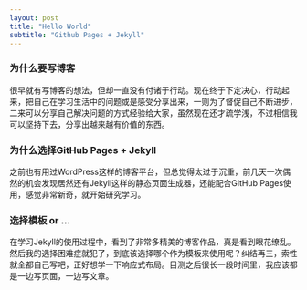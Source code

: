 ```yaml
---
layout: post
title: "Hello World"
subtitle: "Github Pages + Jekyll"
---
```


### 为什么要写博客 ###

很早就有写博客的想法，但却一直没有付诸于行动。现在终于下定决心，行动起来，把自己在学习生活中的问题或是感受分享出来，一则为了督促自己不断进步，二来可以分享自己解决问题的方式经验给大家，虽然现在还才疏学浅，不过相信我可以坚持下去，分享出越来越有价值的东西。

### 为什么选择GitHub Pages + Jekyll ###

之前也有用过WordPress这样的博客平台，但总觉得太过于沉重，前几天一次偶然的机会发现居然还有Jekyll这样的静态页面生成器，还能配合GitHub Pages使用，感觉非常新奇，就开始研究学习。

### 选择模板 or ... ###

在学习Jekyll的使用过程中，看到了非常多精美的博客作品，真是看到眼花缭乱。然后我的选择困难症就犯了，到底该选择哪个作为模板来使用呢？纠结再三，索性就全都自己写吧，正好想学一下响应式布局。目测之后很长一段时间里，我应该都是一边写页面，一边写文章。